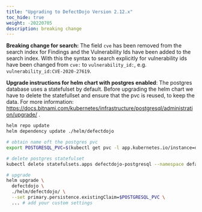 ```yaml
---
title: "Upgrading to DefectDojo Version 2.12.x"
toc_hide: true
weight: -20220705
description: breaking change
---
```

**Breaking change for search:** The field `cve` has been removed from the search index for Findings and the Vulnerability Ids have been added to the search index. With this the syntax to search explicitly for vulnerability ids have been changed from `cve:` to `vulnerability_id:`, e.g. `vulnerability_id:CVE-2020-27619`.

**Upgrade instructions for helm chart with postgres enabled**: The postgres database uses a statefulset by default. Before upgrading the helm chart we have to delete the statefullset and ensure that the pvc is reused, to keep the data. For more information: https://docs.bitnami.com/kubernetes/infrastructure/postgresql/administration/upgrade/ .

```bash
helm repo update
helm dependency update ./helm/defectdojo

# obtain name oft the postgres pvc
export POSTGRESQL_PVC=$(kubectl get pvc -l app.kubernetes.io/instance=defectdojo,role=primary -o jsonpath="{.items[0].metadata.name}")

# delete postgres statefulset
kubectl delete statefulsets.apps defectdojo-postgresql --namespace default --cascade=orphan

# upgrade
helm upgrade \
  defectdojo \
  ./helm/defectdojo/ \
  --set primary.persistence.existingClaim=$POSTGRESQL_PVC \
  ... # add your custom settings
```
